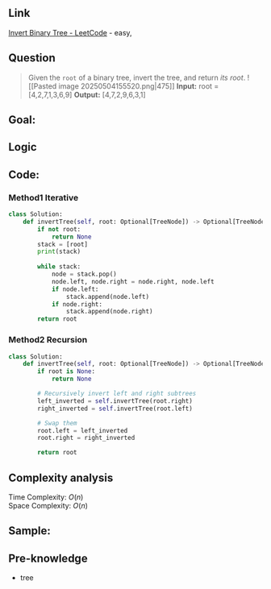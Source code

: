 ## Link
[Invert Binary Tree - LeetCode](https://leetcode.com/problems/invert-binary-tree/) - easy,
## Question
>Given the `root` of a binary tree, invert the tree, and return _its root_.
>![[Pasted image 20250504155520.png|475]]
>**Input:** root = [4,2,7,1,3,6,9]
>**Output:** [4,7,2,9,6,3,1]
## Goal:

## Logic

## Code:
### Method1 Iterative
```python
class Solution:
    def invertTree(self, root: Optional[TreeNode]) -> Optional[TreeNode]:
        if not root:
            return None
        stack = [root]
        print(stack)
        
        while stack:
            node = stack.pop()
            node.left, node.right = node.right, node.left
            if node.left:
                stack.append(node.left)
            if node.right:
                stack.append(node.right)
        return root
```

### Method2 Recursion
```python
class Solution:
    def invertTree(self, root: Optional[TreeNode]) -> Optional[TreeNode]:
        if root is None:
            return None

        # Recursively invert left and right subtrees
        left_inverted = self.invertTree(root.right)
        right_inverted = self.invertTree(root.left)

        # Swap them
        root.left = left_inverted
        root.right = right_inverted

        return root
```
## Complexity analysis
Time Complexity: $O(n)$<br>
Space Complexity: $O(n)$

## Sample: 


## Pre-knowledge
- tree
